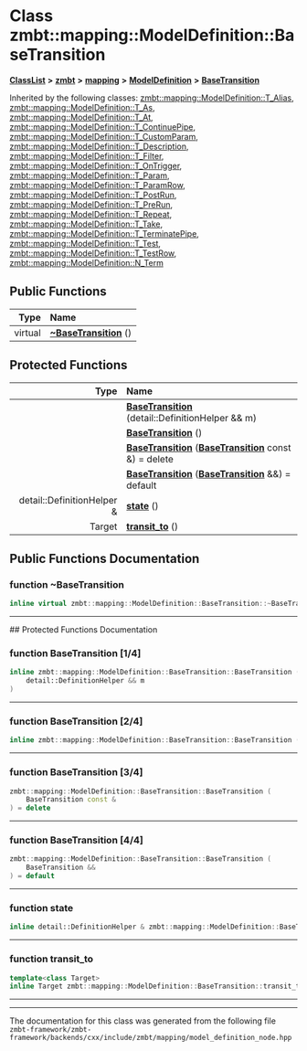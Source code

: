 

# Class zmbt::mapping::ModelDefinition::BaseTransition



[**ClassList**](annotated.md) **>** [**zmbt**](namespacezmbt.md) **>** [**mapping**](namespacezmbt_1_1mapping.md) **>** [**ModelDefinition**](classzmbt_1_1mapping_1_1ModelDefinition.md) **>** [**BaseTransition**](classzmbt_1_1mapping_1_1ModelDefinition_1_1BaseTransition.md)










Inherited by the following classes: [zmbt::mapping::ModelDefinition::T\_Alias](structzmbt_1_1mapping_1_1ModelDefinition_1_1T__Alias.md),  [zmbt::mapping::ModelDefinition::T\_As](structzmbt_1_1mapping_1_1ModelDefinition_1_1T__As.md),  [zmbt::mapping::ModelDefinition::T\_At](structzmbt_1_1mapping_1_1ModelDefinition_1_1T__At.md),  [zmbt::mapping::ModelDefinition::T\_ContinuePipe](structzmbt_1_1mapping_1_1ModelDefinition_1_1T__ContinuePipe.md),  [zmbt::mapping::ModelDefinition::T\_CustomParam](structzmbt_1_1mapping_1_1ModelDefinition_1_1T__CustomParam.md),  [zmbt::mapping::ModelDefinition::T\_Description](structzmbt_1_1mapping_1_1ModelDefinition_1_1T__Description.md),  [zmbt::mapping::ModelDefinition::T\_Filter](structzmbt_1_1mapping_1_1ModelDefinition_1_1T__Filter.md),  [zmbt::mapping::ModelDefinition::T\_OnTrigger](structzmbt_1_1mapping_1_1ModelDefinition_1_1T__OnTrigger.md),  [zmbt::mapping::ModelDefinition::T\_Param](structzmbt_1_1mapping_1_1ModelDefinition_1_1T__Param.md),  [zmbt::mapping::ModelDefinition::T\_ParamRow](structzmbt_1_1mapping_1_1ModelDefinition_1_1T__ParamRow.md),  [zmbt::mapping::ModelDefinition::T\_PostRun](structzmbt_1_1mapping_1_1ModelDefinition_1_1T__PostRun.md),  [zmbt::mapping::ModelDefinition::T\_PreRun](structzmbt_1_1mapping_1_1ModelDefinition_1_1T__PreRun.md),  [zmbt::mapping::ModelDefinition::T\_Repeat](structzmbt_1_1mapping_1_1ModelDefinition_1_1T__Repeat.md),  [zmbt::mapping::ModelDefinition::T\_Take](structzmbt_1_1mapping_1_1ModelDefinition_1_1T__Take.md),  [zmbt::mapping::ModelDefinition::T\_TerminatePipe](structzmbt_1_1mapping_1_1ModelDefinition_1_1T__TerminatePipe.md),  [zmbt::mapping::ModelDefinition::T\_Test](structzmbt_1_1mapping_1_1ModelDefinition_1_1T__Test.md),  [zmbt::mapping::ModelDefinition::T\_TestRow](structzmbt_1_1mapping_1_1ModelDefinition_1_1T__TestRow.md),  [zmbt::mapping::ModelDefinition::N\_Term](classzmbt_1_1mapping_1_1ModelDefinition_1_1N__Term.md)
































## Public Functions

| Type | Name |
| ---: | :--- |
| virtual  | [**~BaseTransition**](#function-basetransition) () <br> |
























## Protected Functions

| Type | Name |
| ---: | :--- |
|   | [**BaseTransition**](#function-basetransition-14) (detail::DefinitionHelper && m) <br> |
|   | [**BaseTransition**](#function-basetransition-24) () <br> |
|   | [**BaseTransition**](#function-basetransition-34) ([**BaseTransition**](classzmbt_1_1mapping_1_1ModelDefinition_1_1BaseTransition.md) const &) = delete<br> |
|   | [**BaseTransition**](#function-basetransition-44) ([**BaseTransition**](classzmbt_1_1mapping_1_1ModelDefinition_1_1BaseTransition.md) &&) = default<br> |
|  detail::DefinitionHelper & | [**state**](#function-state) () <br> |
|  Target | [**transit\_to**](#function-transit_to) () <br> |




## Public Functions Documentation




### function ~BaseTransition 

```C++
inline virtual zmbt::mapping::ModelDefinition::BaseTransition::~BaseTransition () 
```




<hr>
## Protected Functions Documentation




### function BaseTransition [1/4]

```C++
inline zmbt::mapping::ModelDefinition::BaseTransition::BaseTransition (
    detail::DefinitionHelper && m
) 
```




<hr>



### function BaseTransition [2/4]

```C++
inline zmbt::mapping::ModelDefinition::BaseTransition::BaseTransition () 
```




<hr>



### function BaseTransition [3/4]

```C++
zmbt::mapping::ModelDefinition::BaseTransition::BaseTransition (
    BaseTransition const &
) = delete
```




<hr>



### function BaseTransition [4/4]

```C++
zmbt::mapping::ModelDefinition::BaseTransition::BaseTransition (
    BaseTransition &&
) = default
```




<hr>



### function state 

```C++
inline detail::DefinitionHelper & zmbt::mapping::ModelDefinition::BaseTransition::state () 
```




<hr>



### function transit\_to 

```C++
template<class Target>
inline Target zmbt::mapping::ModelDefinition::BaseTransition::transit_to () 
```




<hr>

------------------------------
The documentation for this class was generated from the following file `zmbt-framework/zmbt-framework/backends/cxx/include/zmbt/mapping/model_definition_node.hpp`

